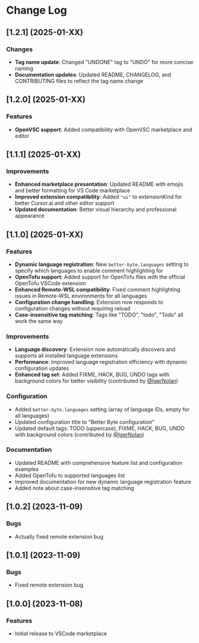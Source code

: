 # Change Log

## [1.2.1] (2025-01-XX)
### Changes
* **Tag name update**: Changed "UNDONE" tag to "UNDO" for more concise naming
* **Documentation updates**: Updated README, CHANGELOG, and CONTRIBUTING files to reflect the tag name change

## [1.2.0] (2025-01-XX)
### Features
* **OpenVSC support**: Added compatibility with OpenVSC marketplace and editor

## [1.1.1] (2025-01-XX)
### Improvements
* **Enhanced marketplace presentation**: Updated README with emojis and better formatting for VS Code marketplace
* **Improved extension compatibility**: Added `"ui"` to extensionKind for better Cursor.ai and other editor support
* **Updated documentation**: Better visual hierarchy and professional appearance

## [1.1.0] (2025-01-XX)
### Features
* **Dynamic language registration**: New `better-byte.languages` setting to specify which languages to enable comment highlighting for
* **OpenTofu support**: Added support for OpenTofu files with the official OpenTofu VSCode extension
* **Enhanced Remote-WSL compatibility**: Fixed comment highlighting issues in Remote-WSL environments for all languages
* **Configuration change handling**: Extension now responds to configuration changes without requiring reload
* **Case-insensitive tag matching**: Tags like "TODO", "todo", "Todo" all work the same way

### Improvements
* **Language discovery**: Extension now automatically discovers and supports all installed language extensions
* **Performance**: Improved language registration efficiency with dynamic configuration updates
* **Enhanced tag set**: Added FIXME, HACK, BUG, UNDO tags with background colors for better visibility (contributed by [@IgerNolan](https://github.com/IgerNolan))

### Configuration
* Added `better-byte.languages` setting (array of language IDs, empty for all languages)
* Updated configuration title to "Better Byte configuration"
* Updated default tags: TODO (uppercase), FIXME, HACK, BUG, UNDO with background colors (contributed by [@IgerNolan](https://github.com/IgerNolan))

### Documentation
* Updated README with comprehensive feature list and configuration examples
* Added OpenTofu to supported languages list
* Improved documentation for new dynamic language registration feature
* Added note about case-insensitive tag matching

## [1.0.2] (2023-11-09)
### Bugs
* Actually fixed remote extension bug

## [1.0.1] (2023-11-09)
### Bugs
* Fixed remote extension bug

## [1.0.0] (2023-11-08)
### Features
* Initial release to VSCode marketplace